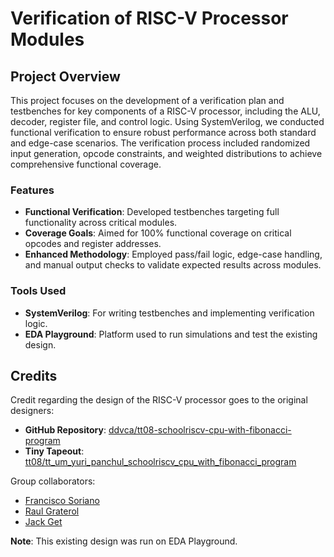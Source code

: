 # Verification of RISC-V Processor Modules

## Project Overview

This project focuses on the development of a verification plan and testbenches for key components of a RISC-V processor, including the ALU, decoder, register file, and control logic. Using SystemVerilog, we conducted functional verification to ensure robust performance across both standard and edge-case scenarios. The verification process included randomized input generation, opcode constraints, and weighted distributions to achieve comprehensive functional coverage.

### Features

- **Functional Verification**: Developed testbenches targeting full functionality across critical modules.
- **Coverage Goals**: Aimed for 100% functional coverage on critical opcodes and register addresses.
- **Enhanced Methodology**: Employed pass/fail logic, edge-case handling, and manual output checks to validate expected results across modules.

### Tools Used

- **SystemVerilog**: For writing testbenches and implementing verification logic.
- **EDA Playground**: Platform used to run simulations and test the existing design.

## Credits

Credit regarding the design of the RISC-V processor goes to the original designers:

- **GitHub Repository**: [ddvca/tt08-schoolriscv-cpu-with-fibonacci-program](https://github.com/ddvca/tt08-schoolriscv-cpu-with-fibonacci-program)
- **Tiny Tapeout**: [tt08/tt_um_yuri_panchul_schoolriscv_cpu_with_fibonacci_program](https://tinytapeout.com/runs/tt08/tt_um_yuri_panchul_schoolriscv_cpu_with_fibonacci_program)

Group collaborators:

- [Francisco Soriano](https://github.com/Francisco-Soriano)
- [Raul Graterol](https://github.com/raulgrat)
- [Jack Get](https://github.com/jackgetgithub)


**Note**: This existing design was run on EDA Playground.

